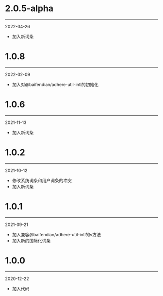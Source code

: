 # 2.0.5-alpha

***

2022-04-26

* 加入新词条

# 1.0.8

***

2022-02-09

* 加入对@baifendian/adhere-util-intl的初始化

# 1.0.6

***

2021-11-13

* 加入新词条

# 1.0.2

***

2021-10-12

* 修改系统词条和用户词条的冲突
* 加入新词条

# 1.0.1

***

2021-09-21

* 加入兼容@baifendian/adhere-util-intl的v方法
* 加入新的国际化词条

# 1.0.0

***

2020-12-22

* 加入代码
